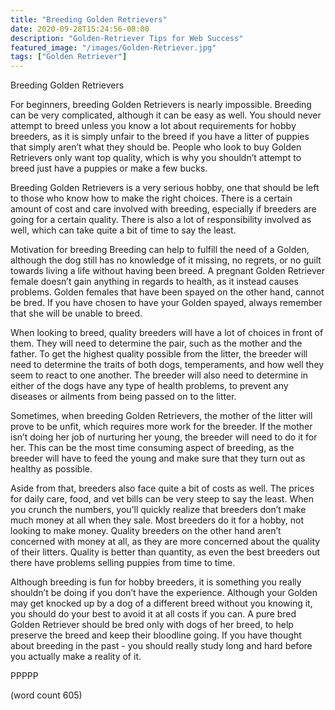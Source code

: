 ```yaml
---
title: "Breeding Golden Retrievers"
date: 2020-09-28T15:24:56-08:00
description: "Golden-Retriever Tips for Web Success"
featured_image: "/images/Golden-Retriever.jpg"
tags: ["Golden Retriever"]
---
```


Breeding Golden Retrievers

For beginners, breeding Golden Retrievers is nearly impossible.  Breeding can be very complicated, although it can be easy as well.  You should never attempt to breed unless you know a lot about requirements for hobby breeders, as it is simply unfair to the breed if you have a litter of puppies that simply aren’t what they should be.  People who look to buy Golden Retrievers only want top quality, which is why you shouldn’t attempt to breed just have a puppies or make a few bucks.

Breeding Golden Retrievers is a very serious hobby, one that should be left to those who know how to make the right choices.  There is a certain amount of cost and care involved with breeding, especially if breeders are going for a certain quality.  There is also a lot of responsibility involved as well, which can take quite a bit of time to say the least.

Motivation for breeding
Breeding can help to fulfill the need of a Golden, although the dog still has no knowledge of it missing, no regrets, or no guilt towards living a life without having been breed.  A pregnant Golden Retriever female doesn’t gain anything in regards to health, as it instead causes problems.  Golden females that have been spayed on the other hand, cannot be bred.  If you have chosen to have your Golden spayed, always remember that she will be unable to breed.

When looking to breed, quality breeders will have a lot of choices in front of them.  They will need to determine the pair, such as the mother and the father.  To get the highest quality possible from the litter, the breeder will need to determine the traits of both dogs, temperaments, and how well they seem to react to one another.  The breeder will also need to determine in either of the dogs have any type of health problems, to prevent any diseases or ailments from being passed on to the litter.

Sometimes, when breeding Golden Retrievers, the mother of the litter will prove to be unfit, which requires more work for the breeder.  If the mother isn’t doing her job of nurturing her young, the breeder will need to do it for her.  This can be the most time consuming aspect of breeding, as the breeder will have to feed the young and make sure that they turn out as healthy as possible.

Aside from that, breeders also face quite a bit of costs as well.  The prices for daily care, food, and vet bills can be very steep to say the least.  When you crunch the numbers, you’ll quickly realize that breeders don’t make much money at all when they sale.  Most breeders do it for a hobby, not looking to make money.  Quality breeders on the other hand aren’t concerned with money at all, as they are more concerned about the quality of their litters.  Quality is better than quantity, as even the best breeders out there have problems selling puppies from time to time.

Although breeding is fun for hobby breeders, it is something you really shouldn’t be doing if you don’t have the experience.  Although your Golden may get knocked up by a dog of a different breed without you knowing it, you should do your best to avoid it at all costs if you can.  A pure bred Golden Retriever should be bred only with dogs of her breed, to help preserve the breed and keep their bloodline going.  If you have thought about breeding in the past - you should really study long and hard before you actually make a reality of it.

PPPPP

(word count 605)
